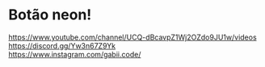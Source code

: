 # Botão neon!

https://www.youtube.com/channel/UCQ-dBcavpZ1Wj2OZdo9JU1w/videos <br>
https://discord.gg/Yw3n67Z9Yk <br>
https://www.instagram.com/gabii.code/
